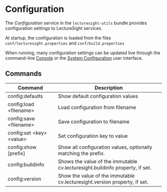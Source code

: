 # Configuration

The _Configuration_ service in the `lecturesight-utils` bundle provides configuration settings to LectureSight services.

At startup, the configuration is loaded from the files `conf/lecturesight.properties` and `conf/build.properties`

When running, many configuration settings can be updated live through the command-line [Console](console.md) or the [System Configuration](../ui/config.md) user interface.

## Commands

| Command                                     | Description |
|---------------------------------------|---------------|
| config:defaults | Show default configuration values
| config:load <filename\> | Load configuration from filename
| config:save <filename\> | Save configuration to filename
| config:set <key\> <value\> | Set configuration key to value |
| config:show [prefix] | Show all configuration values, optionally matching the prefix.
| config:buildinfo | Shows the value of the  immutable cv.lecturesight.buildinfo property, if set.
| config:version | Show the value of the immutable cv.lecturesight.version property, if set.
